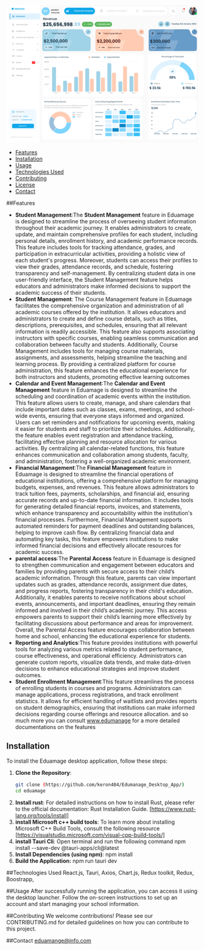 
![Edupulse](https://github.com/keron484/edumanage_desktop_app/blob/creating_tables/dasboard.png)

- [Features](#features)
- [Installation](#installation)
- [Usage](#usage)
- [Technologies Used](#technologies-used)
- [Contributing](#contributing)
- [License](#license)
- [Contact](#contact)


##Features
- **Student Management**:The **Student Management** feature in Eduamage is designed to streamline the process of overseeing student information throughout their academic journey. It enables administrators to create, update, and maintain comprehensive profiles for each student, including personal details, enrollment history, and academic performance records. This feature includes tools for tracking attendance, grades, and participation in extracurricular activities, providing a holistic view of each student's progress. Moreover, students can access their profiles to view their grades, attendance records, and schedule, fostering transparency and self-management. By centralizing student data in one user-friendly interface, the Student Management feature helps educators and administrators make informed decisions to support the academic success of their students.
- **Student Management**: The Course Management feature in Eduamage facilitates the comprehensive organization and administration of all academic courses offered by the institution. It allows educators and administrators to create and define course details, such as titles, descriptions, prerequisites, and schedules, ensuring that all relevant information is readily accessible. This feature also supports associating instructors with specific courses, enabling seamless communication and collaboration between faculty and students. Additionally, Course Management includes tools for managing course materials, assignments, and assessments, helping streamline the teaching and learning process. By providing a centralized platform for course administration, this feature enhances the educational experience for both instructors and students, promoting effective learning outcomes
- **Calendar and Event Management**:The **Calendar and Event Management** feature in Eduamage is designed to streamline the scheduling and coordination of academic events within the institution. This feature allows users to create, manage, and share calendars that include important dates such as classes, exams, meetings, and school-wide events, ensuring that everyone stays informed and organized. Users can set reminders and notifications for upcoming events, making it easier for students and staff to prioritize their schedules. Additionally, the feature enables event registration and attendance tracking, facilitating effective planning and resource allocation for various activities. By centralizing all calendar-related functions, this feature enhances communication and collaboration among students, faculty, and administration, fostering a well-organized academic environment.
- **Financial Management**:The **Financial Management** feature in Eduamage is designed to streamline the financial operations of educational institutions, offering a comprehensive platform for managing budgets, expenses, and revenues. This feature allows administrators to track tuition fees, payments, scholarships, and financial aid, ensuring accurate records and up-to-date financial information. It includes tools for generating detailed financial reports, invoices, and statements, which enhance transparency and accountability within the institution's financial processes. Furthermore, Financial Management supports automated reminders for payment deadlines and outstanding balances, helping to improve cash flow. By centralizing financial data and automating key tasks, this feature empowers institutions to make informed financial decisions and effectively allocate resources for academic success.
- **parental access**:The **Parental Access** feature in Eduamage is designed to strengthen communication and engagement between educators and families by providing parents with secure access to their child’s academic information. Through this feature, parents can view important updates such as grades, attendance records, assignment due dates, and progress reports, fostering transparency in their child's education. Additionally, it enables parents to receive notifications about school events, announcements, and important deadlines, ensuring they remain informed and involved in their child’s academic journey. This access empowers parents to support their child’s learning more effectively by facilitating discussions about performance and areas for improvement. Overall, the Parental Access feature encourages collaboration between home and school, enhancing the educational experience for students.
- **Reporting and Analytics**:This feature provides institutions with powerful tools for analyzing various metrics related to student performance, course effectiveness, and operational efficiency. Administrators can generate custom reports, visualize data trends, and make data-driven decisions to enhance educational strategies and improve student outcomes.
- **Student Enrollment Management**:This feature streamlines the process of enrolling students in courses and programs. Administrators can manage applications, process registrations, and track enrollment statistics. It allows for efficient handling of waitlists and provides reports on student demographics, ensuring that institutions can make informed decisions regarding course offerings and resource allocation.
and so much more you can consult www.edumanage for a more detailed documentations on the features

## Installation
To install the Eduamage desktop application, follow these steps:
1. **Clone the Repository**:
   ```bash
   git clone (https://github.com/keron484/Edumanage_Desktop_App/)
   cd eduamage
2. **Install rust**:
   For detailed instructions on how to install Rust, please refer to the official documentation: Rust Installation Guide.
   [https://www.rust-lang.org/tools/install]
4. **install Microsoft c++ build tools**:
   To learn more about installing Microsoft C++ Build Tools, consult the following resource
   [https://visualstudio.microsoft.com/visual-cpp-build-tools/]
5. **install Tauri Cli**:
   Open terminal and run the following command
   npm install --save-dev @tauri-apps/cli@latest
6. **Install Dependencies (using npm)**:
   npm install
7. **Build the Application:**
   npm run tauri dev


##Technologies Used
React.js, Tauri, Axios, Chart.js, Redux toolkit, Redux, Boostrapp, 

##Usage
After successfully running the application, you can access it using the desktop launcher. Follow the on-screen instructions to set up an account and start managing your school information.

##Contributing
We welcome contributions! Please see our CONTRIBUTING.md for detailed guidelines on how you can contribute to this project.

##Contact
eduamange@info.com
